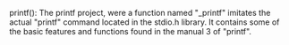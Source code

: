 printf():
The printf project, were a function named "_printf" imitates the actual "printf" command located in the stdio.h library. 
It contains some of the basic features and functions found in the manual 3 of "printf".
